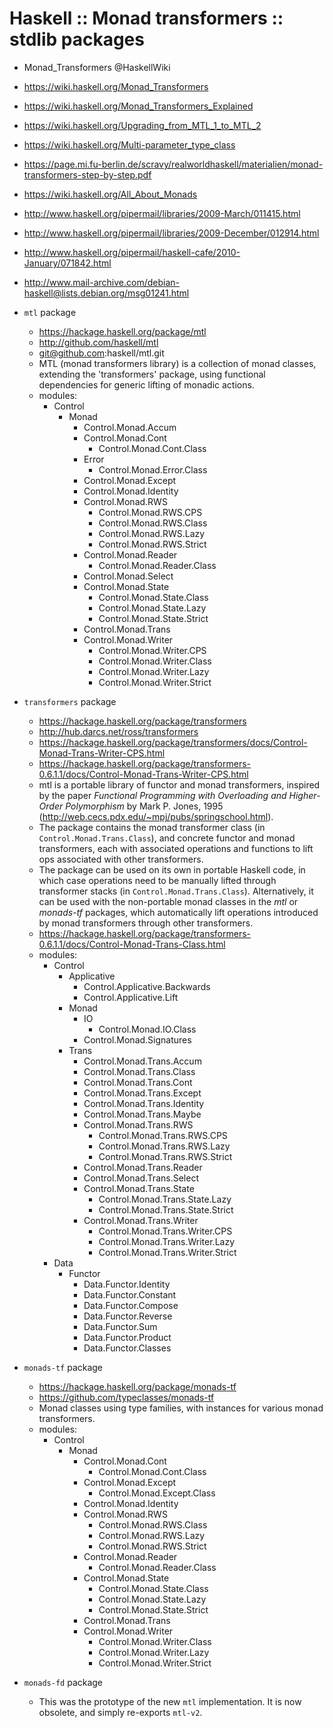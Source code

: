 # Haskell :: Monad transformers :: stdlib packages

* Monad_Transformers @HaskellWiki
- https://wiki.haskell.org/Monad_Transformers
- https://wiki.haskell.org/Monad_Transformers_Explained
- https://wiki.haskell.org/Upgrading_from_MTL_1_to_MTL_2
- https://wiki.haskell.org/Multi-parameter_type_class

- https://page.mi.fu-berlin.de/scravy/realworldhaskell/materialien/monad-transformers-step-by-step.pdf

- https://wiki.haskell.org/All_About_Monads

- http://www.haskell.org/pipermail/libraries/2009-March/011415.html
- http://www.haskell.org/pipermail/libraries/2009-December/012914.html
- http://www.haskell.org/pipermail/haskell-cafe/2010-January/071842.html

- http://www.mail-archive.com/debian-haskell@lists.debian.org/msg01241.html


* `mtl` package
  - https://hackage.haskell.org/package/mtl
  - http://github.com/haskell/mtl
  - git@github.com:haskell/mtl.git
  - MTL (monad transformers library) is a collection of monad classes, extending the 'transformers' package, using functional dependencies for generic lifting of monadic actions.
  - modules:
    - Control
      - Monad
        - Control.Monad.Accum
        - Control.Monad.Cont
          - Control.Monad.Cont.Class
        - Error
          - Control.Monad.Error.Class
        - Control.Monad.Except
        - Control.Monad.Identity
        - Control.Monad.RWS
          - Control.Monad.RWS.CPS
          - Control.Monad.RWS.Class
          - Control.Monad.RWS.Lazy
          - Control.Monad.RWS.Strict
        - Control.Monad.Reader
          - Control.Monad.Reader.Class
        - Control.Monad.Select
        - Control.Monad.State
          - Control.Monad.State.Class
          - Control.Monad.State.Lazy
          - Control.Monad.State.Strict
        - Control.Monad.Trans
        - Control.Monad.Writer
          - Control.Monad.Writer.CPS
          - Control.Monad.Writer.Class
          - Control.Monad.Writer.Lazy
          - Control.Monad.Writer.Strict

* `transformers` package
  - https://hackage.haskell.org/package/transformers
  - http://hub.darcs.net/ross/transformers
  - https://hackage.haskell.org/package/transformers/docs/Control-Monad-Trans-Writer-CPS.html
  - https://hackage.haskell.org/package/transformers-0.6.1.1/docs/Control-Monad-Trans-Writer-CPS.html
  - mtl is a portable library of functor and monad transformers, inspired by the paper *Functional Programming with Overloading and Higher-Order Polymorphism* by Mark P. Jones, 1995 (http://web.cecs.pdx.edu/~mpj/pubs/springschool.html).
  - The package contains the monad transformer class (in `Control.Monad.Trans.Class`), and concrete functor and monad transformers, each with associated operations and functions to lift ops associated with other transformers.
  - The package can be used on its own in portable Haskell code, in which case operations need to be manually lifted through transformer stacks (in `Control.Monad.Trans.Class`). Alternatively, it can be used with the non-portable monad classes in the *mtl* or *monads-tf* packages, which automatically lift operations introduced by monad transformers through other transformers.
  - https://hackage.haskell.org/package/transformers-0.6.1.1/docs/Control-Monad-Trans-Class.html
  - modules:
    - Control
      - Applicative
        - Control.Applicative.Backwards
        - Control.Applicative.Lift
      - Monad
        - IO
          - Control.Monad.IO.Class
        - Control.Monad.Signatures
      - Trans
        - Control.Monad.Trans.Accum
        - Control.Monad.Trans.Class
        - Control.Monad.Trans.Cont
        - Control.Monad.Trans.Except
        - Control.Monad.Trans.Identity
        - Control.Monad.Trans.Maybe
        - Control.Monad.Trans.RWS
          - Control.Monad.Trans.RWS.CPS
          - Control.Monad.Trans.RWS.Lazy
          - Control.Monad.Trans.RWS.Strict
        - Control.Monad.Trans.Reader
        - Control.Monad.Trans.Select
        - Control.Monad.Trans.State
          - Control.Monad.Trans.State.Lazy
          - Control.Monad.Trans.State.Strict
        - Control.Monad.Trans.Writer
          - Control.Monad.Trans.Writer.CPS
          - Control.Monad.Trans.Writer.Lazy
          - Control.Monad.Trans.Writer.Strict
    - Data
      - Functor
        - Data.Functor.Identity
        - Data.Functor.Constant
        - Data.Functor.Compose
        - Data.Functor.Reverse
        - Data.Functor.Sum
        - Data.Functor.Product
        - Data.Functor.Classes

- `monads-tf` package
  - https://hackage.haskell.org/package/monads-tf
  - https://github.com/typeclasses/monads-tf
  - Monad classes using type families, with instances for various monad transformers.
  - modules:
    - Control
      - Monad
        - Control.Monad.Cont
          - Control.Monad.Cont.Class
        - Control.Monad.Except
          - Control.Monad.Except.Class
        - Control.Monad.Identity
        - Control.Monad.RWS
          - Control.Monad.RWS.Class
          - Control.Monad.RWS.Lazy
          - Control.Monad.RWS.Strict
        - Control.Monad.Reader
          - Control.Monad.Reader.Class
        - Control.Monad.State
          - Control.Monad.State.Class
          - Control.Monad.State.Lazy
          - Control.Monad.State.Strict
        - Control.Monad.Trans
        - Control.Monad.Writer
          - Control.Monad.Writer.Class
          - Control.Monad.Writer.Lazy
          - Control.Monad.Writer.Strict

- `monads-fd` package
  - This was the prototype of the new `mtl` implementation. It is now obsolete, and simply re-exports `mtl-v2`.
